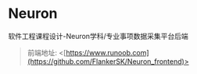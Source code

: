 # Neuron
软件工程课程设计-Neuron学科/专业事项数据采集平台后端

>前端地址: <[https://www.runoob.com](https://github.com/FlankerSK/Neuron_frontend)>

